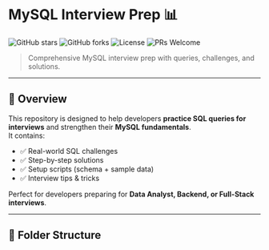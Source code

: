 # MySQL Interview Prep 📊

![GitHub stars](https://img.shields.io/github/stars/eleven-dev-cafe/mysql-interview-prep?style=social)
![GitHub forks](https://img.shields.io/github/forks/eleven-dev-cafe/mysql-interview-prep?style=social)
![License](https://img.shields.io/github/license/eleven-dev-cafe/mysql-interview-prep)
![PRs Welcome](https://img.shields.io/badge/PRs-welcome-brightgreen.svg)

> Comprehensive MySQL interview prep with queries, challenges, and solutions.

---

## 📖 Overview

This repository is designed to help developers **practice SQL queries for interviews** and strengthen their **MySQL fundamentals**.  
It contains:  

- ✅ Real-world SQL challenges  
- ✅ Step-by-step solutions  
- ✅ Setup scripts (schema + sample data)  
- ✅ Interview tips & tricks  

Perfect for developers preparing for **Data Analyst, Backend, or Full-Stack interviews**.

---

## 📂 Folder Structure

